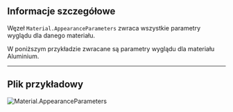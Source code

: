 ## Informacje szczegółowe
Węzeł `Material.AppearanceParameters` zwraca wszystkie parametry wyglądu dla danego materiału.

W poniższym przykładzie zwracane są parametry wyglądu dla materiału Aluminium.
___
## Plik przykładowy

![Material.AppearanceParameters](./Revit.Elements.Material.AppearanceParameters_img.jpg)
